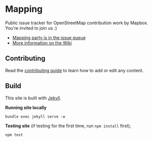 # Mapping

Public issue tracker for OpenStreetMap contribution work by Mapbox. You're invited to join us :)

- [Mapping party is in the issue queue](https://github.com/mapbox/mapping/issues)
- [More information on the Wiki](https://github.com/mapbox/mapping/wiki)

## Contributing

Read the [contributing guide](https://github.com/mapbox/maping/blob/mb-pages/CONTRIBUTING.md) to learn how to add or edit any content.

## Build 

This site is built with [Jekyll](https://help.github.com/articles/setting-up-your-github-pages-site-locally-with-jekyll/).

**Running site locally**

    bundle exec jekyll serve -w

**Testing site** (if testing for the first time, run `npm install` first);

    npm test